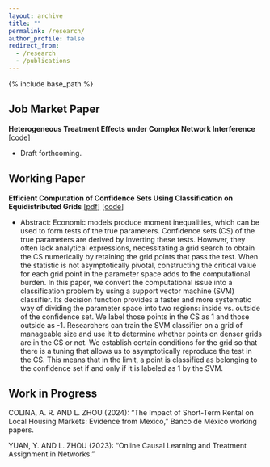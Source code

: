 ```yaml
---
layout: archive
title: ""
permalink: /research/
author_profile: false
redirect_from:
  - /research
  - /publications
---
```


{% include base_path %}

## Job Market Paper
**Heterogeneous Treatment Effects under Complex Network Interference** [[code]](https://github.com/lbz5158/network_rkhs)
* Draft forthcoming. 

## Working Paper

**Efficient Computation of Confidence Sets Using Classification on Equidistributed Grids** [[pdf]](https://arxiv.org/abs/2401.01804) [[code]](https://github.com/lbz5158/svm_equidistribution)

* Abstract: Economic models produce moment inequalities, which can be used to form tests of the true parameters. Confidence sets (CS) of the true parameters are derived by inverting these tests. However, they often lack analytical expressions, necessitating a grid search to obtain the CS numerically by retaining the grid points that pass the test. When the statistic is not asymptotically pivotal, constructing the critical value for each grid point in the parameter space adds to the computational burden. In this paper, we convert the computational issue into a classification problem by using a support vector machine (SVM) classifier. Its decision function provides a faster and more systematic way of dividing the parameter space into two regions: inside vs. outside of the confidence set. We label those points in the CS as 1 and those outside as -1. Researchers can train the SVM classifier on a grid of manageable size and use it to determine whether points on denser grids are in the CS or not. We establish certain conditions for the grid so that there is a tuning that allows us to asymptotically reproduce the test in the CS. This means that in the limit, a point is classified as belonging to the confidence set if and only if it is labeled as 1 by the SVM.



## Work in Progress
COLINA, A. R. AND L. ZHOU (2024): “The Impact of Short-Term Rental on Local Housing Markets:
Evidence from Mexico,” Banco de México working papers.

YUAN, Y. AND L. ZHOU (2023): “Online Causal Learning and Treatment Assignment in Networks.”
